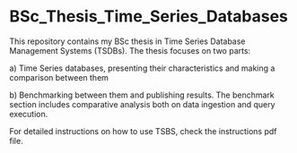 # BSc_Thesis_Time_Series_Databases



This repository contains my BSc thesis in Time Series Database Management Systems (TSDBs). The thesis focuses on two parts:



a) Time Series databases, presenting their characteristics and making a comparison between them

b) Benchmarking between them and publishing results. The benchmark section includes comparative analysis both on data ingestion and query execution.


For detailed instructions on how to use TSBS, check the instructions pdf file.
